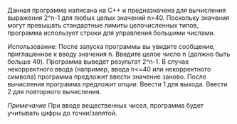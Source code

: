 Данная программа написана на C++ и предназначена для вычисления выражения 2^n-1 для любых целых значений n>40.
Поскольку значения могут превышать стандартные лимиты целочисленных типов, программа использует строки для управления большими числами.

Использование:
После запуска программы вы увидите сообщение, приглашенное к вводу значения n.
Введите целое число n (должно быть больше 40).
Программа выведет результат 2^n-1.
В случае некорректного ввода (например, ввода n<=40 или некорректного символа) программа предложит ввести значение заново.
После вычисления программа предложит опции:
  Ввести 1 для выхода.
  Ввести 2 для повторного вычисления.

   *Примечание* 
   При вводе вещественных чисел, программа будет учитывать цифры до точки/запятой.
